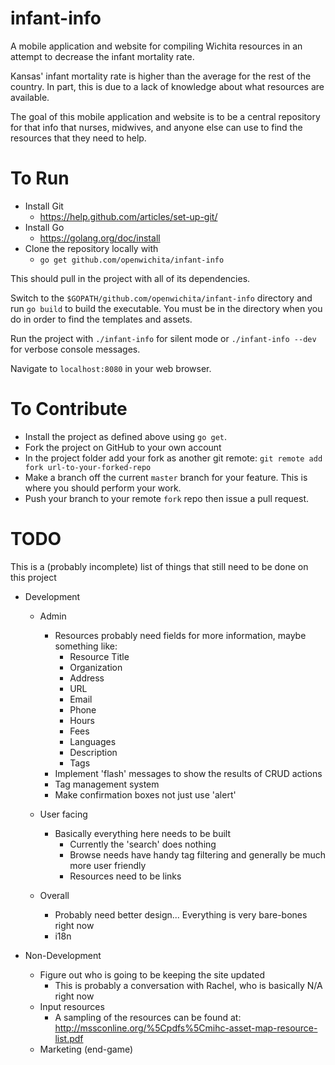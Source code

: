infant-info
========
A mobile application and website for compiling Wichita resources in an attempt to decrease the infant mortality rate.

Kansas' infant mortality rate is higher than the average for the rest of the country.
In part, this is due to a lack of knowledge about what resources are available.

The goal of this mobile application and website is to be a central repository for that info that nurses, midwives, and anyone else can use to find the resources that they need to help.

# To Run

* Install Git
  * https://help.github.com/articles/set-up-git/
* Install Go
  * https://golang.org/doc/install
* Clone the repository locally with
  * `go get github.com/openwichita/infant-info`

This should pull in the project with all of its dependencies.

Switch to the `$GOPATH/github.com/openwichita/infant-info` directory and run
`go build` to build the executable. You must be in the directory when you do in
order to find the templates and assets.

Run the project with `./infant-info` for silent mode or `./infant-info --dev`
for verbose console messages.

Navigate to `localhost:8080` in your web browser.

# To Contribute

* Install the project as defined above using `go get`.
* Fork the project on GitHub to your own account
* In the project folder add your fork as another git remote: `git remote add fork url-to-your-forked-repo`
* Make a branch off the current `master` branch for your feature. This is where
  you should perform your work.
* Push your branch to your remote `fork` repo then issue a pull request.

TODO
========
This is a (probably incomplete) list of things that still need to be done on this project

* Development
  * Admin
    * Resources probably need fields for more information, maybe something like:
      * Resource Title
      * Organization
      * Address
      * URL
      * Email
      * Phone
      * Hours
      * Fees
      * Languages
      * Description
      * Tags
    * Implement 'flash' messages to show the results of CRUD actions
    * Tag management system 
    * Make confirmation boxes not just use 'alert'

  * User facing
    * Basically everything here needs to be built
      * Currently the 'search' does nothing
      * Browse needs have handy tag filtering and generally be much more user friendly
      * Resources need to be links
    
  * Overall
    * Probably need better design... Everything is very bare-bones right now
    * i18n

* Non-Development
  * Figure out who is going to be keeping the site updated
    * This is probably a conversation with Rachel, who is basically N/A right now
  * Input resources
    * A sampling of the resources can be found at: http://mssconline.org/%5Cpdfs%5Cmihc-asset-map-resource-list.pdf
  * Marketing (end-game)
